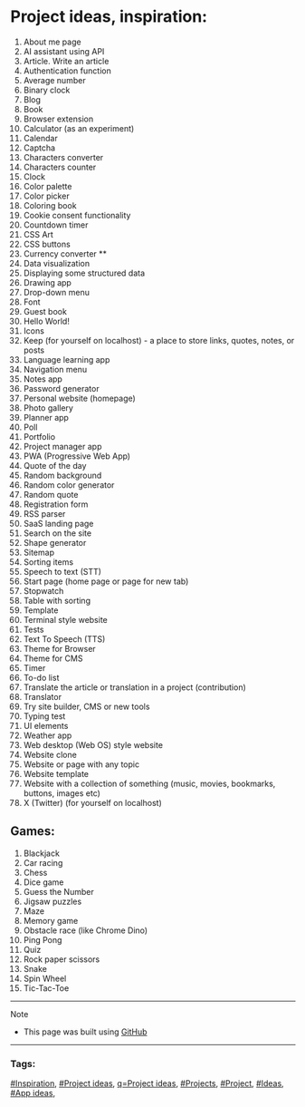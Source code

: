 <!-- Project ideas v.1.3.14 -->

# Project ideas, inspiration:

1. About me page
1. AI assistant using API
1. Article. Write an article
1. Authentication function
1. Average number
1. Binary clock
1. Blog
1. Book
1. Browser extension
1. Calculator (as an experiment)
1. Calendar
1. Captcha
1. Characters converter
1. Characters counter
1. Clock
1. Color palette
1. Color picker
1. Coloring book
1. Cookie consent functionality
1. Countdown timer
1. CSS Art
1. CSS buttons
1. Currency converter ** <!-- https://github.com/anishaswain/Simple-JS-Projects# -->
1. Data visualization
1. Displaying some structured data
1. Drawing app
1. Drop-down menu
1. Font
1. Guest book
1. Hello World!
1. Icons
1. Keep (for yourself on localhost) - a place to store links, quotes, notes, or posts
1. Language learning app
1. Navigation menu
1. Notes app
1. Password generator
1. Personal website (homepage)
1. Photo gallery
1. Planner app
1. Poll
1. Portfolio
1. Project manager app <!-- (inspired by GitHub project https://github.com/projects# -->
1. PWA (Progressive Web App)
1. Quote of the day
1. Random background
1. Random color generator
1. Random quote
1. Registration form
1. RSS parser
1. SaaS landing page
1. Search on the site
1. Shape generator
1. Sitemap
1. Sorting items
1. Speech to text (STT)
1. Start page (home page or page for new tab)
1. Stopwatch
1. Table with sorting
1. Template
1. Terminal style website
1. Tests
1. Text To Speech (TTS)
1. Theme for Browser
1. Theme for CMS
1. Timer
1. To-do list
1. Translate the article or translation in a project (contribution)
1. Translator
1. Try site builder, CMS or new tools
1. Typing test
1. UI elements
1. Weather app
1. Web desktop (Web OS) style website
1. Website clone
1. Website or page with any topic
1. Website template
1. Website with a collection of something (music, movies, bookmarks, buttons, images etc)
1. X (Twitter) (for yourself on localhost)

## Games:

1. Blackjack
1. Car racing
1. Chess
1. Dice game
1. Guess the Number
1. Jigsaw puzzles
1. Maze
1. Memory game
1. Obstacle race (like Chrome Dino) 
1. Ping Pong
1. Quiz
1. Rock paper scissors
1. Snake
1. Spin Wheel
1. Tic-Tac-Toe
   
  
---
  
> [!NOTE]
> - This page was built using [GitHub](https://github.com/)  
  
---
  
### Tags:  

[#Inspiration](https://github.com/topics/inspiration),
[#Project ideas](https://github.com/topics/project-ideas),
[q=Project ideas](https://github.com/search?q=project+ideas),
[#Projects](https://github.com/topics/projects),
[#Project](https://github.com/topics/project),
[#Ideas](https://github.com/topics/ideas),
[#App ideas](https://github.com/topics/app-ideas),




